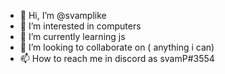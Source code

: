 - 👋 Hi, I’m @svamplike
- 👀 I’m interested in computers
- 🌱 I’m currently learning js
- 💞️ I’m looking to collaborate on ( anything i can)
- 📫 How to reach me in discord as svamP#3554

<!---
svamplike/svamplike is a ✨ special ✨ repository because its `README.md` (this file) appears on your GitHub profile.
You can click the Preview link to take a look at your changes.
--->
